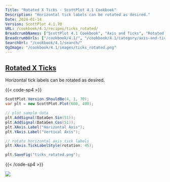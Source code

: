 ```yaml
---
Title: "Rotated X Ticks - ScottPlot 4.1 Cookbook"
Description: "Horizontal tick labels can be rotated as desired."
Date: 2024-01-14
Version: ScottPlot 4.1.70
URL: /cookbook/4.1/recipes/ticks_rotated/
BreadcrumbNames: ["ScottPlot 4.1 Cookbook", "Axis and Ticks", "Rotated X Ticks"]
BreadcrumbUrls: ["/cookbook/4.1/", "/cookbook/4.1/category/axis-and-ticks", "/cookbook/4.1/recipes/ticks_rotated/"]
SearchUrl: "/cookbook/4.1/search/"
OgImage: "/cookbook/4.1/images/ticks_rotated.png"
---
```


<h2><a id='rotated-x-ticks' href='/cookbook/4.1/recipes/ticks_rotated/'>Rotated X Ticks</a></h2>

Horizontal tick labels can be rotated as desired.

{{< code-sp4 >}}

```cs
ScottPlot.Version.ShouldBe(4, 1, 70);
var plt = new ScottPlot.Plot(600, 400);

// plot sample data
plt.AddSignal(DataGen.Sin(51));
plt.AddSignal(DataGen.Cos(51));
plt.XAxis.Label("Horizontal Axis");
plt.YAxis.Label("Vertical Axis");

// rotate horizontal axis tick labels
plt.XAxis.TickLabelStyle(rotation: 45);

plt.SaveFig("ticks_rotated.png");
```

{{< /code-sp4 >}}

<img src='../../images/ticks_rotated.png' class='d-block mx-auto my-5' />


